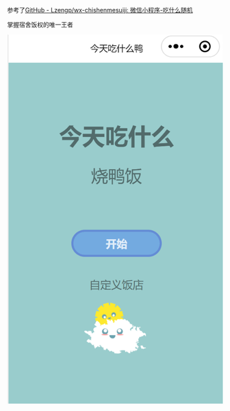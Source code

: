 参考了[GitHub - Lzengp/wx-chishenmesuiji: 微信小程序-吃什么随机](https://github.com/Lzengp/wx-chishenmesuiji.git)

掌握宿舍饭权的唯一王者

![1679130511224](image/demo_image.png)
